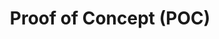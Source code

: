---
title: "Proof of Concept (POC)"
description: "Building a demo version of (a part of) the product, in order to prove feasibility."
layout: service
---